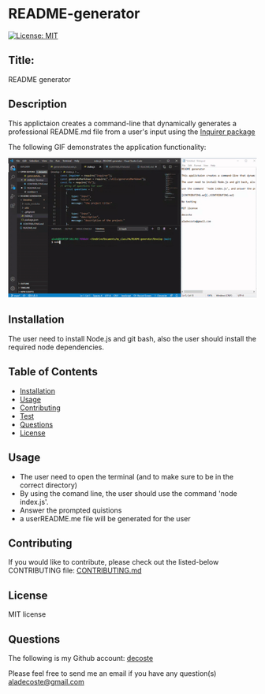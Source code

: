 # README-generator


[![License: MIT](https://img.shields.io/badge/License-MIT-yellow.svg)](https://opensource.org/licenses/MIT)

## Title:
README generator

## Description
This applictaion creates a command-line that dynamically generates a professional README.md file from a user's input using the [Inquirer package](https://www.npmjs.com/package/inquirer)

The following GIF demonstrates the application functionality:

![README generator demo](./Assets/images/readMe.gif)

## Installation
The user need to install Node.js and git bash, also the user should install the required node dependencies.

## Table of Contents
  * [Installation](#installation)
  * [Usage](#usage)
  * [Contributing](#contributing)
  * [Test](#test)
  * [Questions](#questions)
  * [License](#license)

## Usage
  * The user need to open the terminal (and to make sure to be in the correct directory)
  * By using the comand line, the user should use the command  'node index.js'.
  * Answer the prompted quistions
  * a userREADME.me file will be generated for the user

## Contributing
If you would like to contribute, please check out the listed-below CONTRIBUTING file:
[CONTRIBUTING.md](./CONTRIBUTING.md)

## License
MIT license

## Questions
The following is my Github account:
[decoste](https://github.com/decoste)

Please feel free to send me an email if you have any question(s) aladecoste@gmail.com
